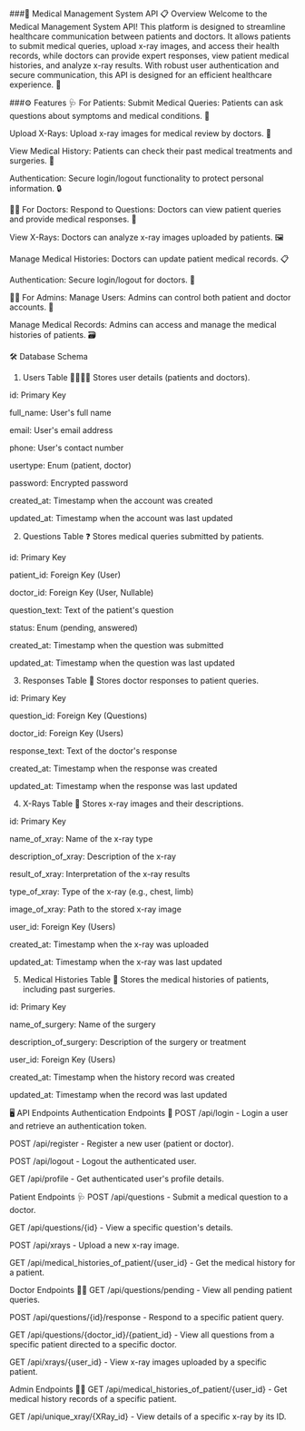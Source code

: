 ###🏥 Medical Management System API
📋 Overview
Welcome to the Medical Management System API! This platform is designed to streamline healthcare communication between patients and doctors. It allows patients to submit medical queries, upload x-ray images, and access their health records, while doctors can provide expert responses, view patient medical histories, and analyze x-ray results. With robust user authentication and secure communication, this API is designed for an efficient healthcare experience. 🚀

###⚙️ Features
🩺 For Patients:
Submit Medical Queries: Patients can ask questions about symptoms and medical conditions. 📝

Upload X-Rays: Upload x-ray images for medical review by doctors. 📸

View Medical History: Patients can check their past medical treatments and surgeries. 📂

Authentication: Secure login/logout functionality to protect personal information. 🔒

👩‍⚕️ For Doctors:
Respond to Questions: Doctors can view patient queries and provide medical responses. 💬

View X-Rays: Doctors can analyze x-ray images uploaded by patients. 🖼️

Manage Medical Histories: Doctors can update patient medical records. 📋

Authentication: Secure login/logout for doctors. 🔑

👨‍💻 For Admins:
Manage Users: Admins can control both patient and doctor accounts. 👥

Manage Medical Records: Admins can access and manage the medical histories of patients. 🗃️

🛠️ Database Schema
1. Users Table 🧑‍⚕️👩‍⚕️
Stores user details (patients and doctors).

id: Primary Key

full_name: User's full name

email: User's email address

phone: User's contact number

usertype: Enum (patient, doctor)

password: Encrypted password

created_at: Timestamp when the account was created

updated_at: Timestamp when the account was last updated

2. Questions Table ❓
Stores medical queries submitted by patients.

id: Primary Key

patient_id: Foreign Key (User)

doctor_id: Foreign Key (User, Nullable)

question_text: Text of the patient's question

status: Enum (pending, answered)

created_at: Timestamp when the question was submitted

updated_at: Timestamp when the question was last updated

3. Responses Table 💬
Stores doctor responses to patient queries.

id: Primary Key

question_id: Foreign Key (Questions)

doctor_id: Foreign Key (Users)

response_text: Text of the doctor's response

created_at: Timestamp when the response was created

updated_at: Timestamp when the response was last updated

4. X-Rays Table 🩻
Stores x-ray images and their descriptions.

id: Primary Key

name_of_xray: Name of the x-ray type

description_of_xray: Description of the x-ray

result_of_xray: Interpretation of the x-ray results

type_of_xray: Type of the x-ray (e.g., chest, limb)

image_of_xray: Path to the stored x-ray image

user_id: Foreign Key (Users)

created_at: Timestamp when the x-ray was uploaded

updated_at: Timestamp when the x-ray was last updated

5. Medical Histories Table 🏥
Stores the medical histories of patients, including past surgeries.

id: Primary Key

name_of_surgery: Name of the surgery

description_of_surgery: Description of the surgery or treatment

user_id: Foreign Key (Users)

created_at: Timestamp when the history record was created

updated_at: Timestamp when the record was last updated

🖥️ API Endpoints
Authentication Endpoints 🔐
POST /api/login - Login a user and retrieve an authentication token.

POST /api/register - Register a new user (patient or doctor).

POST /api/logout - Logout the authenticated user.

GET /api/profile - Get authenticated user's profile details.

Patient Endpoints 🩺
POST /api/questions - Submit a medical question to a doctor.

GET /api/questions/{id} - View a specific question's details.

POST /api/xrays - Upload a new x-ray image.

GET /api/medical_histories_of_patient/{user_id} - Get the medical history for a patient.

Doctor Endpoints 👨‍⚕️
GET /api/questions/pending - View all pending patient queries.

POST /api/questions/{id}/response - Respond to a specific patient query.

GET /api/questions/{doctor_id}/{patient_id} - View all questions from a specific patient directed to a specific doctor.

GET /api/xrays/{user_id} - View x-ray images uploaded by a specific patient.

Admin Endpoints 👩‍💻
GET /api/medical_histories_of_patient/{user_id} - Get medical history records of a specific patient.

GET /api/unique_xray/{XRay_id} - View details of a specific x-ray by its ID.

